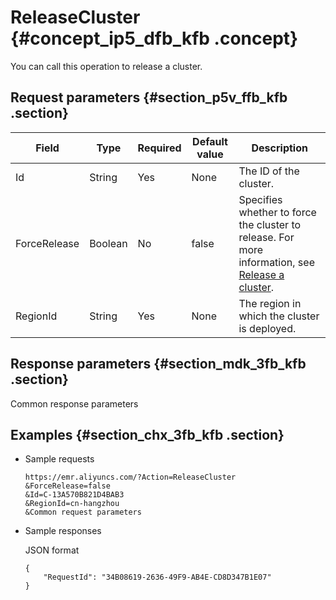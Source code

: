 # ReleaseCluster {#concept_ip5_dfb_kfb .concept}

You can call this operation to release a cluster.

## Request parameters {#section_p5v_ffb_kfb .section}

|Field|Type|Required|Default value|Description|
|-----|----|--------|-------------|-----------|
|Id|String|Yes|None|The ID of the cluster.|
|ForceRelease|Boolean|No|false|Specifies whether to force the cluster to release. For more information, see [Release a cluster](../DNemapreduce1876943/EN-US_TP_17855.dita#concept_vrx_3pn_y2b).|
|RegionId|String|Yes|None|The region in which the cluster is deployed.|

## Response parameters {#section_mdk_3fb_kfb .section}

Common response parameters

## Examples {#section_chx_3fb_kfb .section}

-   Sample requests

    ```
    https://emr.aliyuncs.com/?Action=ReleaseCluster
    &ForceRelease=false
    &Id=C-13A570B821D4BAB3
    &RegionId=cn-hangzhou
    &Common request parameters
    ```

-   Sample responses

    JSON format

    ```
    {
        "RequestId": "34B08619-2636-49F9-AB4E-CD8D347B1E07"
    }
    ```


